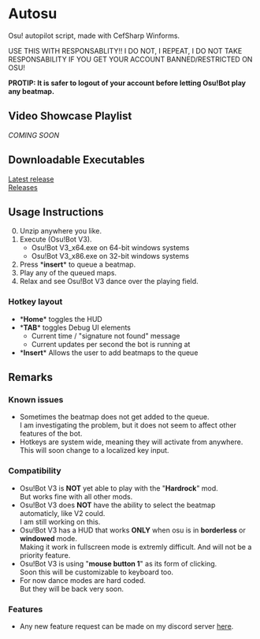 # Autosu
Osu! autopilot script, made with CefSharp Winforms.

USE THIS WITH RESPONSABLITY!!
I DO NOT, I REPEAT, I DO NOT TAKE RESPONSABILITY IF YOU GET YOUR ACCOUNT BANNED/RESTRICTED ON OSU!

**PROTIP: It is safer to logout of your account before letting Osu!Bot play any beatmap.**

## Video Showcase Playlist
*COMING SOON*

## Downloadable Executables
[Latest release](https://github.com/DDDinggo22/Osu-Bot-V3/releases/tag/v190205 "Goto latest release")  
[Releases](https://github.com/DDDinggo22/Osu-Bot-V3/releases "All releases")

## Usage Instructions
0. Unzip anywhere you like.
1. Execute (Osu!Bot V3).
   - Osu!Bot V3_x64.exe on 64-bit windows systems
   - Osu!Bot V3_x86.exe on 32-bit windows systems
2. Press \***insert**\* to queue a beatmap.
3. Play any of the queued maps.
4. Relax and see Osu!Bot V3 dance over the playing field.

### Hotkey layout
* \***Home**\* toggles the HUD
* \***TAB**\* toggles Debug UI elements
	 - Current time / "signature not found" message
	 - Current updates per second the bot is running at
* \***Insert**\* Allows the user to add beatmaps to the queue

## Remarks
### Known issues
* Sometimes the beatmap does not get added to the queue.  
   I am investigating the problem, but it does not seem to affect other features of the bot.
* Hotkeys are system wide, meaning they will activate from anywhere.  
   This will soon change to a localized key input.

### Compatibility
* Osu!Bot V3 is **NOT** yet able to play with the "**Hardrock**" mod.  
	 But works fine with all other mods.
* Osu!Bot V3 does **NOT** have the ability to select the beatmap automaticly, like V2 could.  
   I am still working on this.
* Osu!Bot V3 has a HUD that works **ONLY** when osu is in **borderless** or **windowed** mode.  
   Making it work in fullscreen mode is extremly difficult. And will not be a priority feature.
* Osu!Bot V3 is using "**mouse button 1**" as its form of clicking.  
   Soon this will be customizable to keyboard too.
* For now dance modes are hard coded.  
   But they will be back very soon.
	 
### Features
* Any new feature request can be made on my discord server [here](discord.me/Disguard "Join Disguard").
